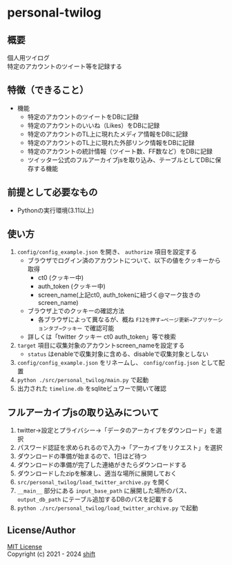 # personal-twilog

<!--![Coverage reports](https://img.shields.io/endpoint?url=https://gist.githubusercontent.com/shift4869/ad61760f15c4a67a5c421cf479e3c7e7/raw/02_NNMM.json)-->

## 概要
個人用ツイログ  
特定のアカウントのツイート等を記録する


## 特徴（できること）
- 機能
    - 特定のアカウントのツイートをDBに記録
    - 特定のアカウントのいいね（Likes）をDBに記録
    - 特定のアカウントのTL上に現れたメディア情報をDBに記録
    - 特定のアカウントのTL上に現れた外部リンク情報をDBに記録
    - 特定のアカウントの統計情報（ツイート数、FF数など）をDBに記録
    - ツイッター公式のフルアーカイブjsを取り込み、テーブルとしてDBに保存する機能


## 前提として必要なもの
- Pythonの実行環境(3.11以上)


## 使い方
1. `config/config_example.json` を開き、 `authorize` 項目を設定する
    - ブラウザでログイン済のアカウントについて、以下の値をクッキーから取得
        - ct0 (クッキー中)
        - auth_token (クッキー中)
        - screen_name(上記ct0, auth_tokenに紐づく@マーク抜きのscreen_name)
    - ブラウザ上でのクッキーの確認方法
        - 各ブラウザによって異なるが、概ね `F12を押す→ページ更新→アプリケーションタブ→クッキー` で確認可能
    - 詳しくは「twitter クッキー ct0 auth_token」等で検索
1. `target` 項目に収集対象のアカウントscreen_nameを設定する
    - `status` はenableで収集対象に含める、disableで収集対象としない
1. `config/config_example.json` をリネームし、 `config/config.json` として配置
1. `python ./src/personal_twilog/main.py` で起動
1. 出力された `timeline.db` をsqliteビュワーで開いて確認


## フルアーカイブjsの取り込みについて
1. twitter->設定とプライバシー->「データのアーカイブをダウンロード」を選択
1. パスワード認証を求められるので入力->「アーカイブをリクエスト」を選択
1. ダウンロードの準備が始まるので、1日ほど待つ
1. ダウンロードの準備が完了した連絡がきたらダウンロードする
1. ダウンロードしたzipを解凍し、適当な場所に展開しておく
1. `src/personal_twilog/load_twitter_archive.py` を開く
1. `__main__` 部分にある `input_base_path` に展開した場所のパス、 `output_db_path` にテーブル追加するDBのパスを記載する
1. `python ./src/personal_twilog/load_twitter_archive.py` で起動


## License/Author
[MIT License](https://github.com/shift4869/personal-twilog/blob/master/LICENSE)  
Copyright (c) 2021 - 2024 [shift](https://twitter.com/_shift4869)  


